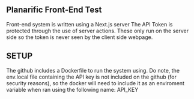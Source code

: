 ## Planarific Front-End Test

Front-end system is written using a Next.js server
The API Token is protected through the use of server actions. These only run on the server side so the token is never seen by the client side webpage.

## SETUP

The github includes a Dockerfile to run the system using.
Do note, the env.local file containing the API key is not included on the github (for security reasons), so the docker will need to include it as an enviroment variable when ran using the following name:
API_KEY